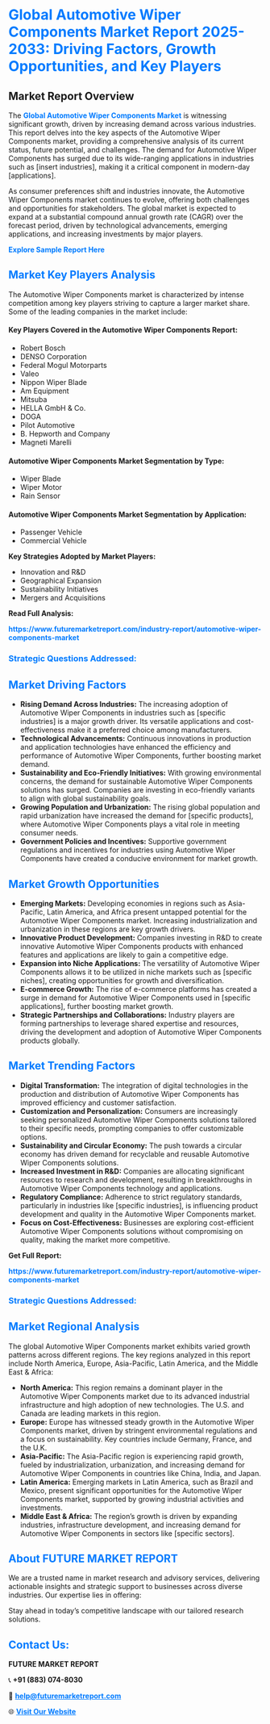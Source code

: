 <h1 style="color: #007BFF;">Global Automotive Wiper Components Market Report 2025-2033: Driving Factors, Growth Opportunities, and Key Players</h1>

<section id="overview">
<h2>Market Report Overview</h2>
<p>The <a href="https://www.futuremarketreport.com/industry-report/automotive-wiper-components-market" style="color: #007BFF; text-decoration: none;"><strong>Global Automotive Wiper Components Market</strong></a> is witnessing significant growth, driven by increasing demand across various industries. This report delves into the key aspects of the Automotive Wiper Components market, providing a comprehensive analysis of its current status, future potential, and challenges. The demand for Automotive Wiper Components has surged due to its wide-ranging applications in industries such as [insert industries], making it a critical component in modern-day [applications].</p>
<p>As consumer preferences shift and industries innovate, the Automotive Wiper Components market continues to evolve, offering both challenges and opportunities for stakeholders. The global market is expected to expand at a substantial compound annual growth rate (CAGR) over the forecast period, driven by technological advancements, emerging applications, and increasing investments by major players.</p>
</section>

<section id="overview">
<p><a href="https://www.futuremarketreport.com/request-sample/reportId=59424" style="color: #007BFF; text-decoration: none;"><strong>Explore Sample Report Here</strong></a></p>
</section>

<section id="key-players">
<h2 style="color: #007BFF;">Market Key Players Analysis</h2>
<p>The Automotive Wiper Components market is characterized by intense competition among key players striving to capture a larger market share. Some of the leading companies in the market include:</p>
<h4>Key Players Covered in the Automotive Wiper Components Report:</h4>
<ul><li>Robert Bosch</li><li>DENSO Corporation</li><li>Federal Mogul Motorparts</li><li>Valeo</li><li>Nippon Wiper Blade</li><li>Am Equipment</li><li>Mitsuba</li><li>HELLA GmbH &amp; Co.</li><li>DOGA</li><li>Pilot Automotive</li><li>B. Hepworth and Company</li><li>Magneti Marelli</li></ul>
<h4>Automotive Wiper Components Market Segmentation by Type:</h4>
<ul><li>Wiper Blade</li><li>Wiper Motor</li><li>Rain Sensor</li></ul>

<h4>Automotive Wiper Components Market Segmentation by Application:</h4>
<ul><li>Passenger Vehicle</li><li>Commercial Vehicle</li></ul>
<p><strong>Key Strategies Adopted by Market Players:</strong></p>
<ul>
<li>Innovation and R&D</li>
<li>Geographical Expansion</li>
<li>Sustainability Initiatives</li>
<li>Mergers and Acquisitions</li>
</ul>
</section>

<section>
<p><strong>Read Full Analysis: </strong></p><a href="https://www.futuremarketreport.com/industry-report/automotive-wiper-components-market" style="color: #007BFF; text-decoration: none;"><strong>https://www.futuremarketreport.com/industry-report/automotive-wiper-components-market</strong></a>
<h3 style="color: #007BFF;">Strategic Questions Addressed:</h3>
</section>

<section id="driving-factors">
<h2 style="color: #007BFF;">Market Driving Factors</h2>
<ul>
<li><strong>Rising Demand Across Industries:</strong> The increasing adoption of Automotive Wiper Components in industries such as [specific industries] is a major growth driver. Its versatile applications and cost-effectiveness make it a preferred choice among manufacturers.</li>
<li><strong>Technological Advancements:</strong> Continuous innovations in production and application technologies have enhanced the efficiency and performance of Automotive Wiper Components, further boosting market demand.</li>
<li><strong>Sustainability and Eco-Friendly Initiatives:</strong> With growing environmental concerns, the demand for sustainable Automotive Wiper Components solutions has surged. Companies are investing in eco-friendly variants to align with global sustainability goals.</li>
<li><strong>Growing Population and Urbanization:</strong> The rising global population and rapid urbanization have increased the demand for [specific products], where Automotive Wiper Components plays a vital role in meeting consumer needs.</li>
<li><strong>Government Policies and Incentives:</strong> Supportive government regulations and incentives for industries using Automotive Wiper Components have created a conducive environment for market growth.</li>
</ul>
</section>

<section id="growth-opportunities">
<h2 style="color: #007BFF;">Market Growth Opportunities</h2>
<ul>
<li><strong>Emerging Markets:</strong> Developing economies in regions such as Asia-Pacific, Latin America, and Africa present untapped potential for the Automotive Wiper Components market. Increasing industrialization and urbanization in these regions are key growth drivers.</li>
<li><strong>Innovative Product Development:</strong> Companies investing in R&D to create innovative Automotive Wiper Components products with enhanced features and applications are likely to gain a competitive edge.</li>
<li><strong>Expansion into Niche Applications:</strong> The versatility of Automotive Wiper Components allows it to be utilized in niche markets such as [specific niches], creating opportunities for growth and diversification.</li>
<li><strong>E-commerce Growth:</strong> The rise of e-commerce platforms has created a surge in demand for Automotive Wiper Components used in [specific applications], further boosting market growth.</li>
<li><strong>Strategic Partnerships and Collaborations:</strong> Industry players are forming partnerships to leverage shared expertise and resources, driving the development and adoption of Automotive Wiper Components products globally.</li>
</ul>
</section>

<section id="trending-factors">
<h2 style="color: #007BFF;">Market Trending Factors</h2>
<ul>
<li><strong>Digital Transformation:</strong> The integration of digital technologies in the production and distribution of Automotive Wiper Components has improved efficiency and customer satisfaction.</li>
<li><strong>Customization and Personalization:</strong> Consumers are increasingly seeking personalized Automotive Wiper Components solutions tailored to their specific needs, prompting companies to offer customizable options.</li>
<li><strong>Sustainability and Circular Economy:</strong> The push towards a circular economy has driven demand for recyclable and reusable Automotive Wiper Components solutions.</li>
<li><strong>Increased Investment in R&D:</strong> Companies are allocating significant resources to research and development, resulting in breakthroughs in Automotive Wiper Components technology and applications.</li>
<li><strong>Regulatory Compliance:</strong> Adherence to strict regulatory standards, particularly in industries like [specific industries], is influencing product development and quality in the Automotive Wiper Components market.</li>
<li><strong>Focus on Cost-Effectiveness:</strong> Businesses are exploring cost-efficient Automotive Wiper Components solutions without compromising on quality, making the market more competitive.</li>
</ul>
</section>

<section>
<p><strong>Get Full Report: </strong></p><a href="https://www.futuremarketreport.com/industry-report/automotive-wiper-components-market" style="color: #007BFF; text-decoration: none;"><strong>https://www.futuremarketreport.com/industry-report/automotive-wiper-components-market</strong></a>
<h3 style="color: #007BFF;">Strategic Questions Addressed:</h3>
</section>


<section id="regional-analysis">
<h2 style="color: #007BFF;">Market Regional Analysis</h2>
<p>The global Automotive Wiper Components market exhibits varied growth patterns across different regions. The key regions analyzed in this report include North America, Europe, Asia-Pacific, Latin America, and the Middle East & Africa:</p>
<ul>
<li><strong>North America:</strong> This region remains a dominant player in the Automotive Wiper Components market due to its advanced industrial infrastructure and high adoption of new technologies. The U.S. and Canada are leading markets in this region.</li>
<li><strong>Europe:</strong> Europe has witnessed steady growth in the Automotive Wiper Components market, driven by stringent environmental regulations and a focus on sustainability. Key countries include Germany, France, and the U.K.</li>
<li><strong>Asia-Pacific:</strong> The Asia-Pacific region is experiencing rapid growth, fueled by industrialization, urbanization, and increasing demand for Automotive Wiper Components in countries like China, India, and Japan.</li>
<li><strong>Latin America:</strong> Emerging markets in Latin America, such as Brazil and Mexico, present significant opportunities for the Automotive Wiper Components market, supported by growing industrial activities and investments.</li>
<li><strong>Middle East & Africa:</strong> The region’s growth is driven by expanding industries, infrastructure development, and increasing demand for Automotive Wiper Components in sectors like [specific sectors].</li>
</ul>
</section>

<footer>
<h2 style="color: #007BFF;">About FUTURE MARKET REPORT</h2>
<p>We are a trusted name in market research and advisory services, delivering actionable insights and strategic support to businesses across diverse industries. Our expertise lies in offering:</p>

<p>Stay ahead in today’s competitive landscape with our tailored research solutions.</p>

<h2 style="color: #007BFF;">Contact Us:</h2>
<p><strong>FUTURE MARKET REPORT</strong></p>
<p>📞 <strong>+91 (883) 074-8030</strong></p>
<p>📧 <strong><a href="mailto:help@futuremarketreport.com" style="color: #007BFF;">help@futuremarketreport.com</a></strong></p>
<p>🌐 <strong><a href="https://www.futuremarketreport.com/" style="color: #007BFF;">Visit Our Website</a></strong></p>
</footer>
